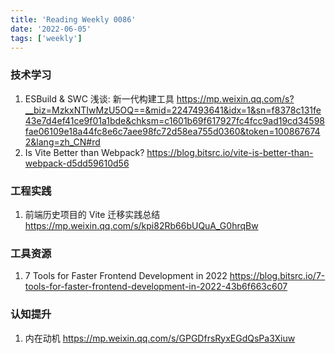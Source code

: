 ```yaml
---
title: 'Reading Weekly 0086'
date: '2022-06-05'
tags: ['weekly']
---
```


### 技术学习

1. ESBuild & SWC 浅谈: 新一代构建工具 https://mp.weixin.qq.com/s?__biz=MzkxNTIwMzU5OQ==&mid=2247493641&idx=1&sn=f8378c131fe43e7d4ef41ce9f01a1bde&chksm=c1601b69f617927fc4fcc9ad19cd34598fae06109e18a44fc8e6c7aee98fc72d58ea755d0360&token=1008676742&lang=zh_CN#rd
2. Is Vite Better than Webpack? https://blog.bitsrc.io/vite-is-better-than-webpack-d5dd59610d56

### 工程实践

1. 前端历史项目的 Vite 迁移实践总结 https://mp.weixin.qq.com/s/kpi82Rb66bUQuA_G0hrqBw

### 工具资源

1. 7 Tools for Faster Frontend Development in 2022 https://blog.bitsrc.io/7-tools-for-faster-frontend-development-in-2022-43b6f663c607

### 认知提升

1. 内在动机 https://mp.weixin.qq.com/s/GPGDfrsRyxEGdQsPa3Xiuw
